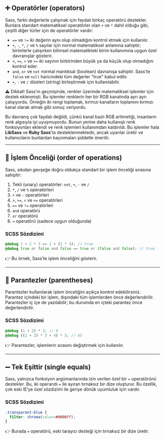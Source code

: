 ## ➕ Operatörler (operators)

Sass, farklı değerlerle çalışmak için faydalı birkaç operatörü destekler. Bunlara standart matematiksel operatörler olan `+` ve `*` dahil olduğu gibi, çeşitli diğer türler için de operatörler vardır:

* `==` ve `!=` iki değerin aynı olup olmadığını kontrol etmek için kullanılır.
* `+`, `-`, `*`, `/` ve `%` sayılar için normal matematiksel anlamına sahiptir; birimlerle çalışırken bilimsel matematikteki birim kullanımına uygun özel davranışlar gösterir.
* `<`, `<=`, `>` ve `>=` iki sayının birbirinden büyük ya da küçük olup olmadığını kontrol eder.
* `and`, `or` ve `not` normal mantıksal (boolean) davranışa sahiptir. Sass’te `false` ve `null` haricindeki tüm değerler "true" kabul edilir.
* `+`, `-` ve `/` dizeleri (string) birleştirmek için kullanılabilir.

⚠️ Dikkat!
Sass’ın geçmişinde, renkler üzerinde matematiksel işlemler için destek eklenmişti. Bu işlemler renklerin her bir RGB kanalında ayrı ayrı çalışıyordu. Örneğin iki rengi toplamak, kırmızı kanalların toplamını kırmızı kanal olarak almak gibi sonuç veriyordu.

Bu davranış çok faydalı değildi, çünkü kanal bazlı RGB aritmetiği, insanların renk algısıyla iyi uyuşmuyordu. Bunun yerine daha kullanışlı renk fonksiyonları eklendi ve renk işlemleri kullanımdan kaldırıldı. Bu işlemler hala **LibSass** ve **Ruby Sass**’ta desteklenmektedir, ancak uyarılar üretir ve kullanıcıların bunlardan kaçınmaları şiddetle önerilir.

---

## 📐 İşlem Önceliği (order of operations)

Sass, sıkıdan gevşeğe doğru oldukça standart bir işlem önceliği sırasına sahiptir:

1. Tekli (unary) operatörler: `not`, `+`, `-` ve `/`
2. `*`, `/` ve `%` operatörleri
3. `+` ve `-` operatörleri
4. `>`, `>=`, `<` ve `<=` operatörleri
5. `==` ve `!=` operatörleri
6. `and` operatörü
7. `or` operatörü
8. `=` operatörü (sadece uygun olduğunda)

### SCSS Sözdizimi

```scss
@debug 1 + 2 * 3 == 1 + (2 * 3); // true
@debug true or false and false == true or (false and false); // true
```

👉 Bu örnek, Sass’te işlem önceliğini gösterir.

---

## 🔢 Parantezler (parentheses)

Parantezler kullanılarak işlem önceliğini açıkça kontrol edebilirsiniz. Parantez içindeki bir işlem, dışındaki tüm işlemlerden önce değerlendirilir. Parantezler iç içe de yazılabilir; bu durumda en içteki parantez önce değerlendirilir.

### SCSS Sözdizimi

```scss
@debug (1 + 2) * 3; // 9
@debug ((1 + 2) * 3 + 4) * 5; // 65
```

👉 Parantezler, işlemlerin sırasını değiştirmek için kullanılır.

---

## ➖ Tek Eşittir (single equals)

Sass, yalnızca fonksiyon argümanlarında izin verilen özel bir `=` operatörünü destekler. Bu, iki operandı `=` ile ayıran tırnaksız bir dize oluşturur. Bu özellik, çok eski IE’ye özel sözdizimi ile geriye dönük uyumluluk için vardır.

### SCSS Sözdizimi

```scss
.transparent-blue {
  filter: chroma(color=#0000ff);
}
```

👉 Burada `=` operatörü, eski tarayıcı desteği için tırnaksız bir dize üretir.
